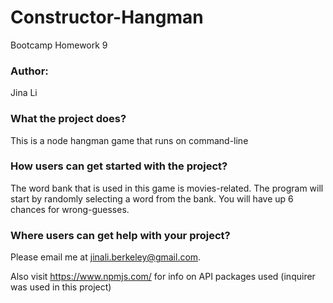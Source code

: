 # Constructor-Hangman
Bootcamp Homework 9

### Author:

Jina Li

### What the project does?

This is a node hangman game that runs on command-line

### How users can get started with the project?

The word bank that is used in this game is movies-related. The program will start by randomly selecting a word from the bank. You will have up 6 chances for wrong-guesses. 

### Where users can get help with your project?

Please email me at jinali.berkeley@gmail.com.

Also visit https://www.npmjs.com/ for info on API packages used (inquirer was used in this project)